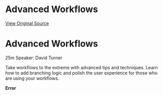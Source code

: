 # Advanced Workflows
[View Original Source](https://community.rockrms.com/developer/videos/advanced-workflows)

   

Advanced Workflows
==================

25m Speaker: David Turner

Take workflows to the extreme with advanced tips and techniques. Learn how to add branching logic and polish the user experience for those who are using your workflows.

**Error**